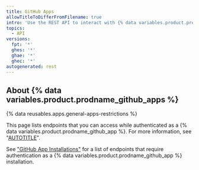 ```yaml
---
title: GitHub Apps
allowTitleToDifferFromFilename: true
intro: 'Use the REST API to interact with {% data variables.product.prodname_github_apps %}'
topics:
  - API
versions:
  fpt: '*'
  ghes: '*'
  ghae: '*'
  ghec: '*'
autogenerated: rest
---
```


## About {% data variables.product.prodname_github_apps %} 

{% data reusables.apps.general-apps-restrictions %}

This page lists endpoints that you can access while authenticated as a {% data variables.product.prodname_github_app %}. For more information, see "[AUTOTITLE](/apps/creating-github-apps/authenticating-with-a-github-app/authenticating-with-github-apps#authenticating-as-a-github-app)".

See ["GitHub App Installations"](/rest/apps#installations) for a list of endpoints that require authentication as a {% data variables.product.prodname_github_app %} installation.


<!-- Content after this section is automatically generated -->
